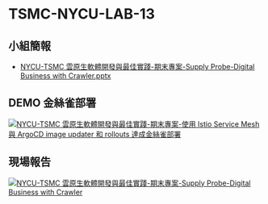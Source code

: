 # TSMC-NYCU-LAB-13

## 小組簡報

- [NYCU-TSMC 雲原生軟體開發與最佳實踐-期末專案-Supply Probe-Digital Business with Crawler.pptx](https://docs.google.com/presentation/d/1BvfH4y_xaHwUBvPs9BJEV9Otc8GV6q7D/edit?usp=sharing&ouid=118147828625982584590&rtpof=true&sd=true)

## DEMO 金絲雀部署

[![NYCU-TSMC 雲原生軟體開發與最佳實踐-期末專案-使用 Istio Service Mesh 與 ArgoCD image updater 和 rollouts 達成金絲雀部署](https://youtube-md.vercel.app/ZoVQsO30I34)](https://www.youtube.com/watch?v=ZoVQsO30I34)

## 現場報告

[![NYCU-TSMC 雲原生軟體開發與最佳實踐-期末專案-Supply Probe-Digital Business with Crawler](https://youtube-md.vercel.app/otx2Jh_iQxE)](https://www.youtube.com/watch?v=otx2Jh_iQxE)
